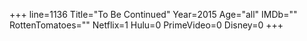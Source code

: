 +++
line=1136
Title="To Be Continued"
Year=2015
Age="all"
IMDb=""
RottenTomatoes=""
Netflix=1
Hulu=0
PrimeVideo=0
Disney=0
+++


